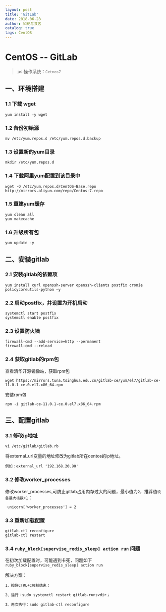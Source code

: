 ```yaml
---
layout: post
title: 'GitLab'
date: 2018-06-28
author: 如花与食客
catalog: true
tags: CentOS
---
```


# CentOS -- GitLab

> ps:操作系统：`Cetnos7`

## 一、环境搭建
### 1.1 下载 wget
```
yum install -y wget
```
### 1.2 备份初始源
```
mv /etc/yum.repos.d /etc/yum.repos.d.backup
```

### 1.3 设置新的yum目录
```
mkdir /etc/yum.repos.d
```

### 1.4 下载阿里yum配置到该目录中
```
wget -O /etc/yum.repos.d/CentOS-Base.repo http://mirrors.aliyun.com/repo/Centos-7.repo
```

### 1.5 重建yum缓存
```
yum clean all
yum makecache
```

### 1.6 升级所有包
```
yum update -y
```

## 二、安装gitlab
### 2.1 安装gitlab的依赖项
```
yum install curl openssh-server openssh-clients postfix cronie policycoreutils-python –y
```

### 2.2 启动postfix，并设置为开机启动 
```
systemctl start postfix
systemctl enable postfix
```

### 2.3 设置防火墙
```
firewall-cmd --add-service=http --permanent
firewall-cmd --reload
```

### 2.4 获取gitlab的rpm包
查看清华开源镜像站，获取rpm包
```
wget https://mirrors.tuna.tsinghua.edu.cn/gitlab-ce/yum/el7/gitlab-ce-11.0.1-ce.0.el7.x86_64.rpm
```
安装rpm包
```
rpm -i gitlab-ce-11.0.1-ce.0.el7.x86_64.rpm
```

##  三、配置gitlab
### 3.1 修改ip地址
```
vi /etc/gitlab/gitlab.rb
```
将external_url变量的地址修改为gitlab所在centos的ip地址。
```
例如：external_url '192.168.20.90'
```
### 3.2 修改worker_processes
修改worker_processes,可防止gitlab占用内存过大的问题，最小值为`2`，推荐值`设备最大核数+1`：
```
 unicorn['worker_processes'] = 2
```

### 3.3 重新加载配置
```
gitlab-ctl reconfigure
gitlab-ctl restart
```

### 3.4 `ruby_block[supervise_redis_sleep] action run` 问题
在初次加载配置时，可能遇到卡死，问题如下``ruby_block[supervise_redis_sleep] action run``

解决方案：
```
1、按住CTRL+C强制结束；

2、运行：sudo systemctl restart gitlab-runsvdir；

3、再次执行：sudo gitlab-ctl reconfigure
```
